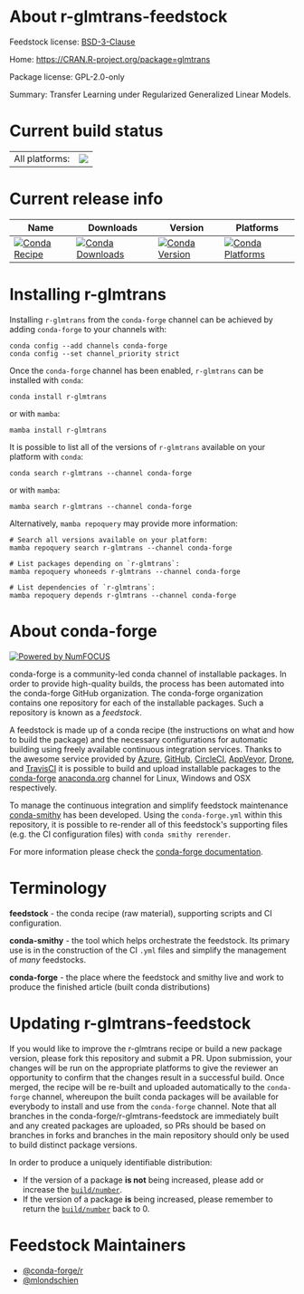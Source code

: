 About r-glmtrans-feedstock
==========================

Feedstock license: [BSD-3-Clause](https://github.com/conda-forge/r-glmtrans-feedstock/blob/main/LICENSE.txt)

Home: https://CRAN.R-project.org/package=glmtrans

Package license: GPL-2.0-only

Summary: Transfer Learning under Regularized Generalized Linear Models.

Current build status
====================


<table><tr><td>All platforms:</td>
    <td>
      <a href="https://dev.azure.com/conda-forge/feedstock-builds/_build/latest?definitionId=23958&branchName=main">
        <img src="https://dev.azure.com/conda-forge/feedstock-builds/_apis/build/status/r-glmtrans-feedstock?branchName=main">
      </a>
    </td>
  </tr>
</table>

Current release info
====================

| Name | Downloads | Version | Platforms |
| --- | --- | --- | --- |
| [![Conda Recipe](https://img.shields.io/badge/recipe-r--glmtrans-green.svg)](https://anaconda.org/conda-forge/r-glmtrans) | [![Conda Downloads](https://img.shields.io/conda/dn/conda-forge/r-glmtrans.svg)](https://anaconda.org/conda-forge/r-glmtrans) | [![Conda Version](https://img.shields.io/conda/vn/conda-forge/r-glmtrans.svg)](https://anaconda.org/conda-forge/r-glmtrans) | [![Conda Platforms](https://img.shields.io/conda/pn/conda-forge/r-glmtrans.svg)](https://anaconda.org/conda-forge/r-glmtrans) |

Installing r-glmtrans
=====================

Installing `r-glmtrans` from the `conda-forge` channel can be achieved by adding `conda-forge` to your channels with:

```
conda config --add channels conda-forge
conda config --set channel_priority strict
```

Once the `conda-forge` channel has been enabled, `r-glmtrans` can be installed with `conda`:

```
conda install r-glmtrans
```

or with `mamba`:

```
mamba install r-glmtrans
```

It is possible to list all of the versions of `r-glmtrans` available on your platform with `conda`:

```
conda search r-glmtrans --channel conda-forge
```

or with `mamba`:

```
mamba search r-glmtrans --channel conda-forge
```

Alternatively, `mamba repoquery` may provide more information:

```
# Search all versions available on your platform:
mamba repoquery search r-glmtrans --channel conda-forge

# List packages depending on `r-glmtrans`:
mamba repoquery whoneeds r-glmtrans --channel conda-forge

# List dependencies of `r-glmtrans`:
mamba repoquery depends r-glmtrans --channel conda-forge
```


About conda-forge
=================

[![Powered by
NumFOCUS](https://img.shields.io/badge/powered%20by-NumFOCUS-orange.svg?style=flat&colorA=E1523D&colorB=007D8A)](https://numfocus.org)

conda-forge is a community-led conda channel of installable packages.
In order to provide high-quality builds, the process has been automated into the
conda-forge GitHub organization. The conda-forge organization contains one repository
for each of the installable packages. Such a repository is known as a *feedstock*.

A feedstock is made up of a conda recipe (the instructions on what and how to build
the package) and the necessary configurations for automatic building using freely
available continuous integration services. Thanks to the awesome service provided by
[Azure](https://azure.microsoft.com/en-us/services/devops/), [GitHub](https://github.com/),
[CircleCI](https://circleci.com/), [AppVeyor](https://www.appveyor.com/),
[Drone](https://cloud.drone.io/welcome), and [TravisCI](https://travis-ci.com/)
it is possible to build and upload installable packages to the
[conda-forge](https://anaconda.org/conda-forge) [anaconda.org](https://anaconda.org/)
channel for Linux, Windows and OSX respectively.

To manage the continuous integration and simplify feedstock maintenance
[conda-smithy](https://github.com/conda-forge/conda-smithy) has been developed.
Using the ``conda-forge.yml`` within this repository, it is possible to re-render all of
this feedstock's supporting files (e.g. the CI configuration files) with ``conda smithy rerender``.

For more information please check the [conda-forge documentation](https://conda-forge.org/docs/).

Terminology
===========

**feedstock** - the conda recipe (raw material), supporting scripts and CI configuration.

**conda-smithy** - the tool which helps orchestrate the feedstock.
                   Its primary use is in the construction of the CI ``.yml`` files
                   and simplify the management of *many* feedstocks.

**conda-forge** - the place where the feedstock and smithy live and work to
                  produce the finished article (built conda distributions)


Updating r-glmtrans-feedstock
=============================

If you would like to improve the r-glmtrans recipe or build a new
package version, please fork this repository and submit a PR. Upon submission,
your changes will be run on the appropriate platforms to give the reviewer an
opportunity to confirm that the changes result in a successful build. Once
merged, the recipe will be re-built and uploaded automatically to the
`conda-forge` channel, whereupon the built conda packages will be available for
everybody to install and use from the `conda-forge` channel.
Note that all branches in the conda-forge/r-glmtrans-feedstock are
immediately built and any created packages are uploaded, so PRs should be based
on branches in forks and branches in the main repository should only be used to
build distinct package versions.

In order to produce a uniquely identifiable distribution:
 * If the version of a package **is not** being increased, please add or increase
   the [``build/number``](https://docs.conda.io/projects/conda-build/en/latest/resources/define-metadata.html#build-number-and-string).
 * If the version of a package **is** being increased, please remember to return
   the [``build/number``](https://docs.conda.io/projects/conda-build/en/latest/resources/define-metadata.html#build-number-and-string)
   back to 0.

Feedstock Maintainers
=====================

* [@conda-forge/r](https://github.com/orgs/conda-forge/teams/r/)
* [@mlondschien](https://github.com/mlondschien/)


